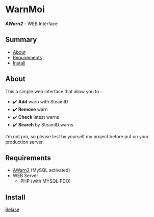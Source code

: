 # WarnMoi
***AWarn2*** - WEB Interface

## Summary
- [About](#about)
- [Requirements](#requirements)
- [Install](#install)

## About
This a simple web interface that allow you to :
- ✔️ **Add** warn with SteamID
- ✔️ **Remove** warn
- ✔️ **Check** latest warns
- ✔️ **Search** by SteamID warns

I'm not pro, so please test by yourself my project before put on your production server.

## Requirements
- [AWarn2](https://www.gmodstore.com/market/view/awarn2-warning-module) (MySQL activated)
- WEB Server
  - PHP (with MYSQL PDO)
  
## Install
  [Relase](https://github.com/JustNaaby/WarnMoi/releases)
